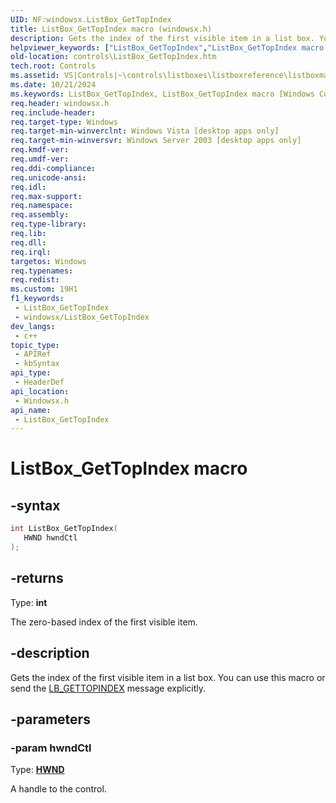 ```yaml
---
UID: NF:windowsx.ListBox_GetTopIndex
title: ListBox_GetTopIndex macro (windowsx.h)
description: Gets the index of the first visible item in a list box. You can use this macro or send the LB_GETTOPINDEX message explicitly.
helpviewer_keywords: ["ListBox_GetTopIndex","ListBox_GetTopIndex macro [Windows Controls]","_win32_ListBox_GetTopIndex","_win32_ListBox_GetTopIndex_cpp","controls.ListBox_GetTopIndex","controls._win32_ListBox_GetTopIndex","windowsx/ListBox_GetTopIndex"]
old-location: controls\ListBox_GetTopIndex.htm
tech.root: Controls
ms.assetid: VS|Controls|~\controls\listboxes\listboxreference\listboxmacros\listbox_gettopindex.htm
ms.date: 10/21/2024
ms.keywords: ListBox_GetTopIndex, ListBox_GetTopIndex macro [Windows Controls], _win32_ListBox_GetTopIndex, _win32_ListBox_GetTopIndex_cpp, controls.ListBox_GetTopIndex, controls._win32_ListBox_GetTopIndex, windowsx/ListBox_GetTopIndex
req.header: windowsx.h
req.include-header: 
req.target-type: Windows
req.target-min-winverclnt: Windows Vista [desktop apps only]
req.target-min-winversvr: Windows Server 2003 [desktop apps only]
req.kmdf-ver: 
req.umdf-ver: 
req.ddi-compliance: 
req.unicode-ansi: 
req.idl: 
req.max-support: 
req.namespace: 
req.assembly: 
req.type-library: 
req.lib: 
req.dll: 
req.irql: 
targetos: Windows
req.typenames: 
req.redist: 
ms.custom: 19H1
f1_keywords:
 - ListBox_GetTopIndex
 - windowsx/ListBox_GetTopIndex
dev_langs:
 - c++
topic_type:
 - APIRef
 - kbSyntax
api_type:
 - HeaderDef
api_location:
 - Windowsx.h
api_name:
 - ListBox_GetTopIndex
---
```


# ListBox_GetTopIndex macro

## -syntax

```cpp
int ListBox_GetTopIndex(
   HWND hwndCtl
);
```

## -returns

Type: **int**

The zero-based index of the first visible item.


## -description

Gets the index of the first visible item in a list box. You can use this macro or send the <a href="/windows/desktop/controls/lb-gettopindex">LB_GETTOPINDEX</a> message explicitly.

## -parameters

### -param hwndCtl

Type: <b><a href="/windows/desktop/WinProg/windows-data-types">HWND</a></b>

A handle to the control.
